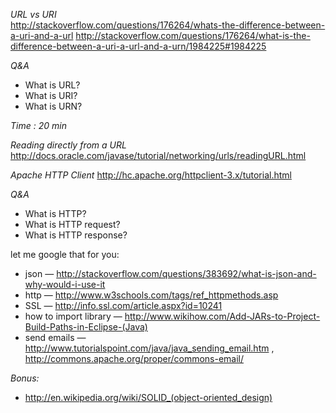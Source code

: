 *URL vs URI*  
http://stackoverflow.com/questions/176264/whats-the-difference-between-a-uri-and-a-url
http://stackoverflow.com/questions/176264/what-is-the-difference-between-a-uri-a-url-and-a-urn/1984225#1984225

*Q&A*
* What is URL?
* What is URI?
* What is URN?

*Time : 20 min*

*Reading directly from a URL*
http://docs.oracle.com/javase/tutorial/networking/urls/readingURL.html

*Apache HTTP Client*
http://hc.apache.org/httpclient-3.x/tutorial.html

*Q&A*
* What is HTTP?
* What is HTTP request?
* What is HTTP response?


let me google that for you:
* json — http://stackoverflow.com/questions/383692/what-is-json-and-why-would-i-use-it
* http — http://www.w3schools.com/tags/ref_httpmethods.asp
* SSL — http://info.ssl.com/article.aspx?id=10241
* how to import library — http://www.wikihow.com/Add-JARs-to-Project-Build-Paths-in-Eclipse-(Java)
* send emails — http://www.tutorialspoint.com/java/java_sending_email.htm , http://commons.apache.org/proper/commons-email/

*Bonus:*
* http://en.wikipedia.org/wiki/SOLID_(object-oriented_design)
